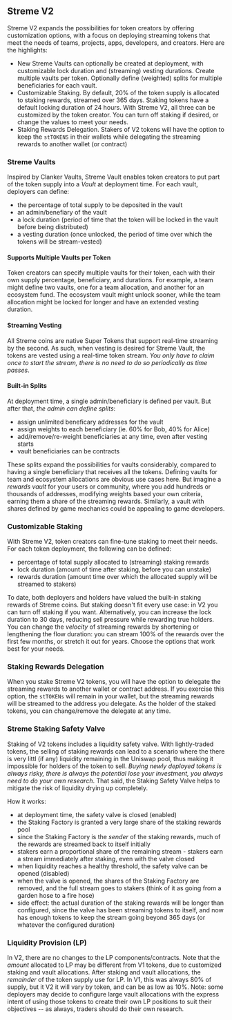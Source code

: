 ## Streme V2

Streme V2 expands the possibilities for token creators by offering customization options, with a focus on deploying streaming tokens that meet the needs of teams, projects, apps, developers, and creators. Here are the highlights:

- New Streme Vaults can optionally be created at deployment, with customizable lock duration and (streaming) vesting durations. Create multiple vaults per token. Optionally define (weighted) splits for multiple beneficiaries for each vault.
- Customizable Staking. By default, 20% of the token supply is allocated to staking rewards, streamed over 365 days. Staking tokens have a default locking duration of 24 hours. With Streme V2, all three can be customized by the token creator. You can turn off staking if desired, or change the values to meet your needs.
- Staking Rewards Delegation. Stakers of V2 tokens will have the option to keep the `stTOKENS` in their wallets while delegating the streaming rewards to another wallet (or contract)

### Streme Vaults

Inspired by Clanker Vaults, Streme Vault enables token creators to put part of the token supply into a _Vault_ at deployment time. For each vault, deployers can define:

- the percentage of total supply to be deposited in the vault
- an admin/benefiary of the vault
- a lock duration (period of time that the token will be locked in the vault before being distributed)
- a vesting duration (once unlocked, the period of time over which the tokens will be stream-vested)

#### Supports Multiple Vaults per Token

Token creators can specify multiple vaults for their token, each with their own supply percentage, beneficiary, and durations. For example, a team might define two vaults, one for a team allocation, and another for an ecosystem fund. The ecosystem vault might unlock sooner, while the team allocation might be locked for longer and have an extended vesting duration.

#### Streaming Vesting

All Streme coins are native Super Tokens that support real-time streaming by the second. As such, when vesting is desired for Streme Vault, the tokens are vested using a real-time token stream. _You only have to claim once to start the stream, there is no need to do so periodically as time passes_.

#### Built-in Splits

At deployment time, a single admin/beneficiary is defined per vault. But after that, _the admin can define splits_:

- assign unlimited beneficary addresses for the vault
- assign weights to each beneficiary (ie. 60% for Bob, 40% for Alice)
- add/remove/re-weight beneficiaries at any time, even after vesting starts
- vault beneficiaries can be contracts

These splits expand the possibilities for vaults considerably, compared to having a single beneficiary that receives all the tokens. Defining vaults for team and ecosystem allocations are obvious use cases here. But imagine a _rewards vault_ for your users or community, where you add hundreds or thousands of addresses, modifying weights based your own criteria, earning them a share of the streaming rewards. Similarly, a vault with shares defined by game mechanics could be appealing to game developers.

### Customizable Staking

With Streme V2, token creators can fine-tune staking to meet their needs. For each token deployment, the following can be defined:

- percentage of total supply allocated to (streaming) staking rewards
- lock duration (amount of time after staking, before you can unstake)
- rewards duration (amount time over which the allocated supply will be streamed to stakers)

To date, both deployers and holders have valued the built-in staking rewards of Streme coins. But staking doesn't fit every use case: in V2 you can turn off staking if you want. Alternatively, you can increase the lock duration to 30 days, reducing sell pressure while rewarding true holders. You can change the _velocity_ of streaming rewards by shortening or lengthening the flow duration: you can stream 100% of the rewards over the first few months, or stretch it out for years. Choose the options that work best for your needs.

### Staking Rewards Delegation

When you stake Streme V2 tokens, you will have the option to delegate the streaming rewards to another wallet or contract address. If you exercise this option, the `stTOKENs` will remain in your wallet, but the streaming rewards will be streamed to the address you delegate. As the holder of the staked tokens, you can change/remove the delegate at any time.

### Streme Staking Safety Valve

Staking of V2 tokens includes a liquidity safety valve. With lightly-traded tokens, the selling of staking rewards can lead to a scenario where the there is very littl (if any) liquidity remaining in the Uniswap pool, thus making it impossible for holders of the token to sell. _Buying newly deployed tokens is always risky, there is always the potential lose your investment, you always need to do your own research_. That said, the Staking Safety Valve helps to mitigate the risk of liquidity drying up completely.

How it works:
- at deployment time, the safety valve is closed (enabled)
- the Staking Factory is granted a very large share of the staking rewards pool
- since the Staking Factory is the _sender_ of the staking rewards, much of the rewards are streamed back to itself initially
- stakers earn a proportional share of the remaining stream - stakers earn a stream immediately after staking, even with the valve closed
- when liquidity reaches a healthy threshold, the safety valve can be opened (disabled)
- when the valve is opened, the shares of the Staking Factory are removed, and the full stream goes to stakers (think of it as going from a garden hose to a fire hose)
- side effect: the actual duration of the staking rewards will be longer than configured, since the valve has been streaming tokens to itself, and now has enough tokens to keep the stream going beyond 365 days (or whatever the configured duration)

### Liquidity Provision (LP)

In V2, there are no changes to the LP components/contracts. Note that the _amount_ allocated to LP may be different from V1 tokens, due to customized staking and vault allocations. After staking and vault allocations, the _remainder_ of the token supply use for LP. In V1, this was always 80% of supply, but it V2 it will vary by token, and can be as low as 10%. Note: some deployers may decide to configure large vault allocations with the express intent of using those tokens to create their own LP positions to suit their objectives -- as always, traders should do their own research.
